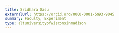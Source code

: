```yaml
---
title: Sridhara Dasu
externalUrl: https://orcid.org/0000-0001-5993-9045
summary: Faculty, Experiment
type: altuniversityofwisconsinmadison
---
```

